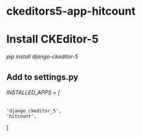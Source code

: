 # ckeditors5-app-hitcount

# Install CKEditor-5
###### pip install django-ckeditor-5

## Add to settings.py

###### INSTALLED_APPS = [
    'django_ckeditor_5',
    'hitcount',
]
